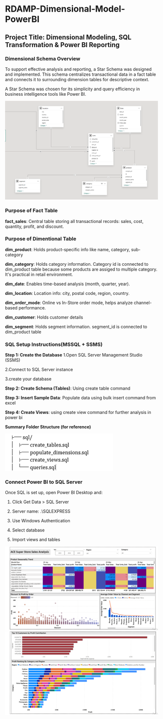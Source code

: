 # RDAMP-Dimensional-Model-PowerBI

## Project Title: Dimensional Modeling, SQL Transformation & Power BI Reporting

### Dimensional Schema Overview
To support effective analysis and reporting, a Star Schema was designed and implemented. This schema centralizes transactional data in a fact table and connects it to surrounding dimension tables for descriptive context.

A Star Schema was chosen for its simplicity and query efficiency in business intelligence tools like Power BI.

![Schema Diagram](powerbi/screenshots/schema_diagram.png)

### Purpose of Fact Table
**fact_sales**: Central table storing all transactional records: sales, cost, quantity, profit, and discount.

### Purpose of Dimentional Table
**dim_product**: Holds product-specific info like name, category, sub-category

**dim_category**: Holds category information. Category id is connected to dim_product table because some products are assiged to multiple category. It's practical in retail environment.

**dim_date**: Enables time-based analysis (month, quarter, year).

**dim_location**:	Location info: city, postal code, region, country.

**dim_order_mode**:	Online vs In-Store order mode, helps analyze channel-based performance.

**dim_customer**:	Holds customer details 

**dim_segment**: Holds segment information. segment_id is connected to dim_product table

### SQL Setup Instructions(MSSQL + SSMS)
**Step 1: Create the Database**
1.Open SQL Server Management Studio (SSMS)

2.Connect to  SQL Server instance

3.create your database

**Step 2: Create Schema (Tables)**: Using create table command

**Step 3: Insert Sample Data**: Populate data using bulk insert command from excel

**Step 4: Create Views**: using create view command for further analysis in power bi

**Summary Folder Structure (for reference)**

![SQL Structure Reference](powerbi/screenshots/sql%20structure%20reference.png)

###  Connect Power BI to SQL Server
Once SQL is set up, open Power BI Desktop and:

1. Click Get Data > SQL Server

2. Server name: .\SQLEXPRESS 

3. Use Windows Authentication

4. Select database

5. Import views and tables


![Dashboard Visual](powerbi/screenshots/ciruthika_nithusyanthan_visual01.png)
![Dashboard Visual 02](powerbi/screenshots/Ciruthika_Nithusyanthan_visual02.png)


